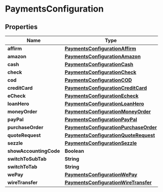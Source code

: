 
# PaymentsConfiguration

## Properties
Name | Type | Description | Notes
------------ | ------------- | ------------- | -------------
**affirm** | [**PaymentsConfigurationAffirm**](PaymentsConfigurationAffirm.md) |  |  [optional]
**amazon** | [**PaymentsConfigurationAmazon**](PaymentsConfigurationAmazon.md) |  |  [optional]
**cash** | [**PaymentsConfigurationCash**](PaymentsConfigurationCash.md) |  |  [optional]
**check** | [**PaymentsConfigurationCheck**](PaymentsConfigurationCheck.md) |  |  [optional]
**cod** | [**PaymentsConfigurationCOD**](PaymentsConfigurationCOD.md) |  |  [optional]
**creditCard** | [**PaymentsConfigurationCreditCard**](PaymentsConfigurationCreditCard.md) |  |  [optional]
**eCheck** | [**PaymentsConfigurationEcheck**](PaymentsConfigurationEcheck.md) |  |  [optional]
**loanHero** | [**PaymentsConfigurationLoanHero**](PaymentsConfigurationLoanHero.md) |  |  [optional]
**moneyOrder** | [**PaymentsConfigurationMoneyOrder**](PaymentsConfigurationMoneyOrder.md) |  |  [optional]
**payPal** | [**PaymentsConfigurationPayPal**](PaymentsConfigurationPayPal.md) |  |  [optional]
**purchaseOrder** | [**PaymentsConfigurationPurchaseOrder**](PaymentsConfigurationPurchaseOrder.md) |  |  [optional]
**quoteRequest** | [**PaymentsConfigurationQuoteRequest**](PaymentsConfigurationQuoteRequest.md) |  |  [optional]
**sezzle** | [**PaymentsConfigurationSezzle**](PaymentsConfigurationSezzle.md) |  |  [optional]
**showAccountingCode** | **Boolean** |  |  [optional]
**switchToSubTab** | **String** |  |  [optional]
**switchToTab** | **String** |  |  [optional]
**wePay** | [**PaymentsConfigurationWePay**](PaymentsConfigurationWePay.md) |  |  [optional]
**wireTransfer** | [**PaymentsConfigurationWireTransfer**](PaymentsConfigurationWireTransfer.md) |  |  [optional]



